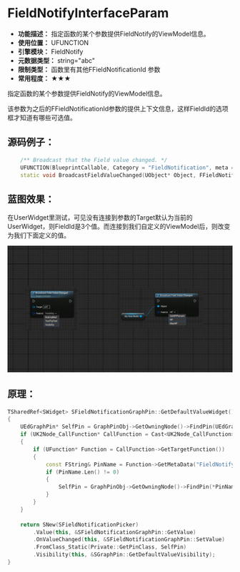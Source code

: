 ﻿# FieldNotifyInterfaceParam

- **功能描述：** 指定函数的某个参数提供FieldNotify的ViewModel信息。
- **使用位置：** UFUNCTION
- **引擎模块：** FieldNotify
- **元数据类型：** string="abc"
- **限制类型：** 函数里有其他FFieldNotificationId 参数
- **常用程度：** ★★★

指定函数的某个参数提供FieldNotify的ViewModel信息。

该参数为之后的FFieldNotificationId参数的提供上下文信息，这样FieldId的选项框才知道有哪些可选值。

## 源码例子：

```cpp
	/** Broadcast that the Field value changed. */
	UFUNCTION(BlueprintCallable, Category = "FieldNotification", meta = (FieldNotifyInterfaceParam="Object", DisplayName = "Broadcast Field Value Changed"))
	static void BroadcastFieldValueChanged(UObject* Object, FFieldNotificationId FieldId);

```

## 蓝图效果：

在UserWidget里测试，可见没有连接到参数的Target默认为当前的UserWidget，则FieldId是3个值。而连接到我们自定义的ViewModel后，则改变为我们下面定义的值。

![Untitled](Meta_UHT_FieldNotifyInterfaceParam_Untitled.png)

## 原理：

```cpp
TSharedRef<SWidget> SFieldNotificationGraphPin::GetDefaultValueWidget()
{
	UEdGraphPin* SelfPin = GraphPinObj->GetOwningNode()->FindPin(UEdGraphSchema_K2::PSC_Self);
	if (UK2Node_CallFunction* CallFunction = Cast<UK2Node_CallFunction>(GraphPinObj->GetOwningNode()))
	{
		if (UFunction* Function = CallFunction->GetTargetFunction())
		{
			const FString& PinName = Function->GetMetaData("FieldNotifyInterfaceParam");
			if (PinName.Len() != 0)
			{
				SelfPin = GraphPinObj->GetOwningNode()->FindPin(*PinName);
			}
		}
	}

	return SNew(SFieldNotificationPicker)
		.Value(this, &SFieldNotificationGraphPin::GetValue)
		.OnValueChanged(this, &SFieldNotificationGraphPin::SetValue)
		.FromClass_Static(Private::GetPinClass, SelfPin)
		.Visibility(this, &SGraphPin::GetDefaultValueVisibility);
}
```